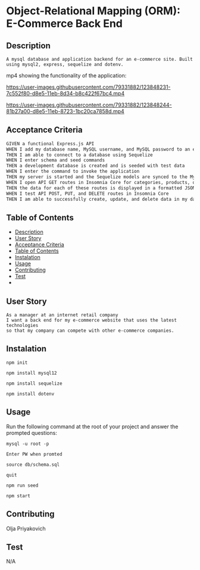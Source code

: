 # Object-Relational Mapping (ORM): E-Commerce Back End

## Description

```A mysql database and application backend for an e-commerce site. Built using mysql2, express, sequelize and dotenv.```

mp4 showing the functionality of the application:


https://user-images.githubusercontent.com/79331882/123848231-7c552f80-d8e5-11eb-8d34-b8c422f67bc4.mp4



https://user-images.githubusercontent.com/79331882/123848244-81b27a00-d8e5-11eb-8723-1bc20ca7858d.mp4



## Acceptance Criteria

```md
GIVEN a functional Express.js API
WHEN I add my database name, MySQL username, and MySQL password to an environment variable file
THEN I am able to connect to a database using Sequelize
WHEN I enter schema and seed commands
THEN a development database is created and is seeded with test data
WHEN I enter the command to invoke the application
THEN my server is started and the Sequelize models are synced to the MySQL database
WHEN I open API GET routes in Insomnia Core for categories, products, or tags
THEN the data for each of these routes is displayed in a formatted JSON
WHEN I test API POST, PUT, and DELETE routes in Insomnia Core
THEN I am able to successfully create, update, and delete data in my database
```

## Table of Contents
- [Description](#Description)
- [User Story](#UserStory)
- [Acceptance Criteria](#AcceptanceCriteria)
- [Table of Contents](#tableOfContents)
- [Instalation](#Instalation)
- [Usage](#Usage)
- [Contributing](#Contributing)
- [Test](#Test)
- 

## User Story
```
As a manager at an internet retail company
I want a back end for my e-commerce website that uses the latest technologies
so that my company can compete with other e-commerce companies.
```

## Instalation

```npm init```

```npm install mysql12```

```npm install sequelize```

```npm install dotenv```



## Usage
Run the following command at the root of your project and answer the prompted questions:

```mysql -u root -p```

```Enter PW when promted```

```source db/schema.sql```

```quit```

```npm run seed```

```npm start```


## Contributing
Olja Priyakovich

## Test
N/A
